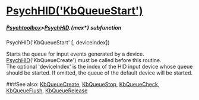 # [PsychHID('KbQueueStart')](PsychHID-KbQueueStart) 
##### [Psychtoolbox](Psychtoolbox)>[PsychHID](PsychHID).{mex*} subfunction

PsychHID('KbQueueStart' [, deviceIndex])

Starts the queue for input events generated by a device.  
[PsychHID](PsychHID)('KbQueueCreate') must be called before this routine.  
The optional 'deviceIndex' is the index of the HID input device whose queue  
should be started. If omitted, the queue of the default device will be started.  
  


###See also:
[KbQueueCreate](PsychHID-KbQueueCreate), [KbQueueStop](PsychHID-KbQueueStop), [KbQueueCheck](PsychHID-KbQueueCheck), [KbQueueFlush](PsychHID-KbQueueFlush), [KbQueueRelease](PsychHID-KbQueueRelease)
